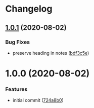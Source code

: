 # Changelog

## [1.0.1](https://github.com/cherryblossom000/comrade-pingu/compare/@comrade-pingu/semantic-release@1.0.0...@comrade-pingu/semantic-release@1.0.1) (2020-08-02)


### Bug Fixes

* preserve heading in notes ([bdf3c5e](https://github.com/cherryblossom000/comrade-pingu/commit/bdf3c5e483c147f5e50c0fda2dd91c1e8bb4f9b9))

# 1.0.0 (2020-08-02)


### Features

* initial commit ([724a8b0](https://github.com/cherryblossom000/comrade-pingu/commit/724a8b00adb58d4ae2f1c68cf82927309eff7ed2))
